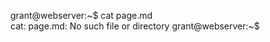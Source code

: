 <span id="a">grant@webserver</span>:<span id="c">~</span>$ cat page.md<br>cat: page.md: No such file or directory
<span id="a">grant@webserver</span>:<span id="c">~</span>$ 
